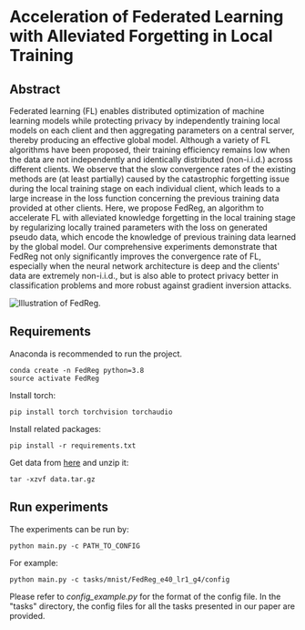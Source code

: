# Acceleration of Federated Learning with Alleviated Forgetting in Local Training

## Abstract

Federated learning (FL) enables distributed optimization of machine learning models while protecting privacy by independently training local models on each client and then aggregating parameters on a central server, thereby producing an effective global model. Although a variety of FL algorithms have been proposed, their training efficiency remains low when the data are not independently and identically distributed (non-i.i.d.) across different clients. We observe that the slow convergence rates of the existing methods are (at least partially) caused by the catastrophic forgetting issue during the local training stage on each individual client, which leads to a large increase in the loss function concerning the previous training data provided at other clients. Here, we propose FedReg, an algorithm to accelerate FL with alleviated knowledge forgetting in the local training stage by regularizing locally trained parameters with the loss on generated pseudo data, which encode the knowledge of previous training data learned by the global model. Our comprehensive experiments demonstrate that FedReg not only significantly improves the convergence rate of FL, especially when the neural network architecture is deep and the clients' data are extremely non-i.i.d., but is also able to protect privacy better in classification problems and more robust against gradient inversion attacks.

![Illustration of FedReg.](./framework.png)

## Requirements

Anaconda is recommended to run the project.
~~~
conda create -n FedReg python=3.8
source activate FedReg
~~~

Install torch:
~~~
pip install torch torchvision torchaudio
~~~

Install related packages:
~~~
pip install -r requirements.txt
~~~

Get data from [here](https://drive.google.com/file/d/1w6L9enAEB8e0rsJKDoRfoVDmOm-vfaXg/view?usp=sharing) and unzip it:
~~~
tar -xzvf data.tar.gz
~~~

## Run experiments

The experiments can be run by:
~~~
python main.py -c PATH_TO_CONFIG
~~~
For example:
~~~
python main.py -c tasks/mnist/FedReg_e40_lr1_g4/config
~~~
Please refer to *config_example.py* for the format of the config file. In the "tasks" directory, the config files for all the tasks presented in our paper are provided.
